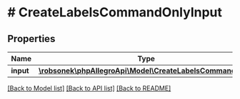 # # CreateLabelsCommandOnlyInput

## Properties

Name | Type | Description | Notes
------------ | ------------- | ------------- | -------------
**input** | [**\robsonek\phpAllegroApi\Model\CreateLabelsCommandInput**](CreateLabelsCommandInput.md) |  |

[[Back to Model list]](../../README.md#models) [[Back to API list]](../../README.md#endpoints) [[Back to README]](../../README.md)
